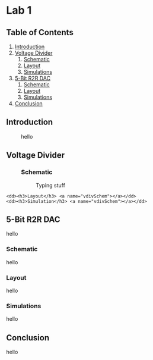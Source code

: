 # Lab 1
## Table of Contents
1. [Introduction](#introduction)
2. [Voltage Divider](#vdiv)
    1. [Schematic](#vdivSchem)
    2. [Layout](#vdivLay)
    3. [Simulations](#vdivSim)
3. [5-Bit R2R DAC](#dac)
    1. [Schematic](#dacSchem)
    2. [Layout](#dacLay)
    3. [Simulations](#dacSim)
4. [Conclusion](#conclusion)
## Introduction <a name="introduction"></a>
<dl>
    <dd>hello</dd>
<dl>

## Voltage Divider <a name="vdiv"></a>
<dl>
    <dd><h3>Schematic</h3> <a name="vdivSchem"></a>
    <dl>
        <dd>Typing stuff</dd>
    </dl>
    </dd>

    <dd><h3>Layout</h3> <a name="vdivSchem"></a></dd>
    <dd><h3>Simulation</h3> <a name="vdivSchem"></a></dd>
<dl>

## 5-Bit R2R DAC <a name="dac"></a>
hello
### Schematic <a name="dacSchem"></a>
hello
### Layout <a name="dacLay"></a>
hello
### Simulations <a name="dacSim"></a>
hello
## Conclusion <a name="conclusion"></a>
hello
